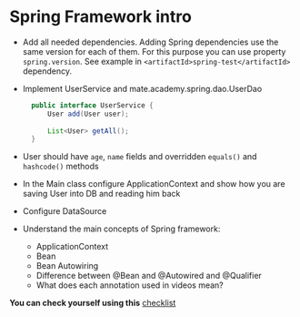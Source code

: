 # Spring Framework intro


- Add all needed dependencies. Adding Spring dependencies use the same version for each of them. 
For this purpose you can use property `spring.version`. See example in `<artifactId>spring-test</artifactId>` dependency.

- Implement UserService and mate.academy.spring.dao.UserDao
  
    ```java
      public interface UserService {
          User add(User user);
      
          List<User> getAll();
      }
    ```
  
- User should have `age`, `name` fields and overridden `equals()` and `hashcode()` methods

- In the Main class configure ApplicationContext and show how you are saving User into DB and
  reading him back

- Configure DataSource

- Understand the main concepts of Spring framework:
    - ApplicationContext
    - Bean
    - Bean Autowiring
    - Difference between @Bean and @Autowired and @Qualifier
    - What does each annotation used in videos mean?

__You can check yourself using this__ [checklist](https://mate-academy.github.io/jv-program-common-mistakes/java-spring/intro/java-spring-intro)
